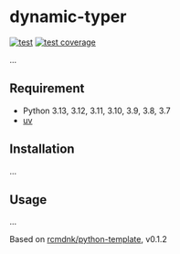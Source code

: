 # dynamic-typer

[![test](https://github.com/rcmdnk/dynamic-typer/actions/workflows/test.yml/badge.svg)](https://github.com/rcmdnk/dynamic-typer/actions/workflows/test.yml)
[![test coverage](https://img.shields.io/badge/coverage-check%20here-blue.svg)](https://github.com/rcmdnk/dynamic-typer/tree/coverage)

...

## Requirement

- Python 3.13, 3.12, 3.11, 3.10, 3.9, 3.8, 3.7
- [uv](https://docs.astral.sh/uv/)

## Installation

...

## Usage

...

Based on [rcmdnk/python-template](https://github.com/rcmdnk/python-template), v0.1.2
